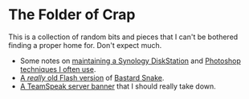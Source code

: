 <!--
  {"title": "The Folder of Crap"}
-->

The Folder of Crap
==================

This is a collection of random bits and pieces that I can't be bothered
finding a proper home for. Don't expect much.

  - Some notes on [maintaining a Synology DiskStation][1] and
    [Photoshop techniques I often use][2].
  - [A *really* old Flash version][3] of [Bastard Snake][4].
  - [A TeamSpeak server banner][5] that I should really take down.

[1]: <synology-notes.html>
[2]: <photoshop-notes.html>
[3]: <bastardsnake.swf>
[4]: </git/?p=bastardsnake.git>
[5]: <teamspeak-banner-jpeg>

